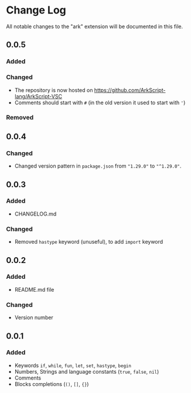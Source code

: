 # Change Log

All notable changes to the "ark" extension will be documented in this file.

## 0.0.5
### Added

### Changed
- The repository is now hosted on https://github.com/ArkScript-lang/ArkScript-VSC
- Comments should start with `#` (in the old version it used to start with `'`)

### Removed

## 0.0.4
### Changed
- Changed version pattern in `package.json` from `"1.29.0"` to `"^1.29.0"`.

## 0.0.3
### Added
- CHANGELOG.md

### Changed
- Removed `hastype` keyword (unuseful), to add `import` keyword

## 0.0.2
### Added
- README.md file

### Changed
- Version number

## 0.0.1
### Added
- Keywords `if`, `while`, `fun`, `let`, `set`, `hastype`, `begin`
- Numbers, Strings and language constants (`true`, `false`, `nil`)
- Comments
- Blocks completions (`()`, `[]`, `{}`)